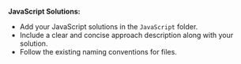 **JavaScript Solutions:**
  - Add your JavaScript solutions in the `JavaScript` folder.
  - Include a clear and concise approach description along with your solution.
  - Follow the existing naming conventions for files.
